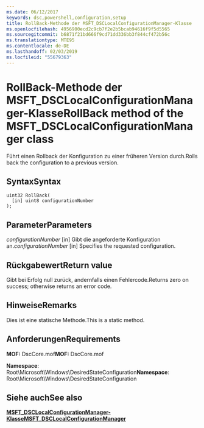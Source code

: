 ```yaml
---
ms.date: 06/12/2017
keywords: dsc,powershell,configuration,setup
title: RollBack-Methode der MSFT_DSCLocalConfigurationManager-Klasse
ms.openlocfilehash: 4956900ecd2c9cb7f2e2b5bcab94616f9f5d5565
ms.sourcegitcommit: b6871f21bd666f9cd71dd336bb3f844cf472b56c
ms.translationtype: MTE95
ms.contentlocale: de-DE
ms.lasthandoff: 02/03/2019
ms.locfileid: "55679363"
---
```

# <a name="rollback-method-of-the-msftdsclocalconfigurationmanager-class"></a><span data-ttu-id="bd095-103">RollBack-Methode der MSFT_DSCLocalConfigurationManager-Klasse</span><span class="sxs-lookup"><span data-stu-id="bd095-103">RollBack method of the MSFT_DSCLocalConfigurationManager class</span></span>

<span data-ttu-id="bd095-104">Führt einen Rollback der Konfiguration zu einer früheren Version durch.</span><span class="sxs-lookup"><span data-stu-id="bd095-104">Rolls back the configuration to a previous version.</span></span>

## <a name="syntax"></a><span data-ttu-id="bd095-105">Syntax</span><span class="sxs-lookup"><span data-stu-id="bd095-105">Syntax</span></span>

```mof
uint32 RollBack(
  [in] uint8 configurationNumber
);
```

## <a name="parameters"></a><span data-ttu-id="bd095-106">Parameter</span><span class="sxs-lookup"><span data-stu-id="bd095-106">Parameters</span></span>

<span data-ttu-id="bd095-107">*configurationNumber* \[in\] Gibt die angeforderte Konfiguration an.</span><span class="sxs-lookup"><span data-stu-id="bd095-107">*configurationNumber* \[in\] Specifies the requested configuration.</span></span>

## <a name="return-value"></a><span data-ttu-id="bd095-108">Rückgabewert</span><span class="sxs-lookup"><span data-stu-id="bd095-108">Return value</span></span>

<span data-ttu-id="bd095-109">Gibt bei Erfolg null zurück, andernfalls einen Fehlercode.</span><span class="sxs-lookup"><span data-stu-id="bd095-109">Returns zero on success; otherwise returns an error code.</span></span>

## <a name="remarks"></a><span data-ttu-id="bd095-110">Hinweise</span><span class="sxs-lookup"><span data-stu-id="bd095-110">Remarks</span></span>

<span data-ttu-id="bd095-111">Dies ist eine statische Methode.</span><span class="sxs-lookup"><span data-stu-id="bd095-111">This is a static method.</span></span>

## <a name="requirements"></a><span data-ttu-id="bd095-112">Anforderungen</span><span class="sxs-lookup"><span data-stu-id="bd095-112">Requirements</span></span>

<span data-ttu-id="bd095-113">**MOF:** DscCore.mof</span><span class="sxs-lookup"><span data-stu-id="bd095-113">**MOF:** DscCore.mof</span></span>

<span data-ttu-id="bd095-114">**Namespace**: Root\Microsoft\Windows\DesiredStateConfiguration</span><span class="sxs-lookup"><span data-stu-id="bd095-114">**Namespace**: Root\Microsoft\Windows\DesiredStateConfiguration</span></span>

## <a name="see-also"></a><span data-ttu-id="bd095-115">Siehe auch</span><span class="sxs-lookup"><span data-stu-id="bd095-115">See also</span></span>

[<span data-ttu-id="bd095-116">**MSFT_DSCLocalConfigurationManager-Klasse**</span><span class="sxs-lookup"><span data-stu-id="bd095-116">**MSFT_DSCLocalConfigurationManager**</span></span>](msft-dsclocalconfigurationmanager.md)